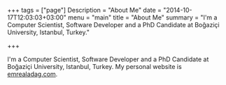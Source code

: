 +++
tags = ["page"]
Description = "About Me"
date = "2014-10-17T12:03:03+03:00"
menu = "main"
title = "About Me"
summary = "I'm a Computer Scientist, Software Developer and a PhD Candidate at Boğaziçi University, Istanbul, Turkey."

+++

I'm a Computer Scientist, Software Developer and a PhD Candidate at Boğaziçi University, Istanbul, Turkey.
My personal website is [emrealadag.com](https://www.emrealadag.com).
